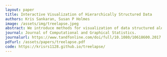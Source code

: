 ```yaml
---
layout: paper
title: Interactive Visualization of Hierarchically Structured Data
authors: Kris Sankaran, Susan P Holmes
image: /assets/img/treelapse.jpeg
abstract: We introduce methods for visualization of data structured along trees, especially hierarchically structured collections of time series. To this end, we identify questions that often emerge when working with hierarchical data and provide an R package to simplify their investigation. Our key contribution is the adaptation of the visualization principles of focus-plus-context and linking to the study of tree-structured data. Our motivating application is to the analysis of bacterial time series, where an evolutionary tree relating bacteria is available a priori. However, we have identified common problem types where, if a tree is not directly available, it can be constructed from data and then studied using our techniques. We perform detailed case studies to describe the alternative use cases, interpretations, and utility of the proposed visualization methods.
journal: Journal of Computational and Graphical Statistics.
journalurl: https://www.tandfonline.com/doi/full/10.1080/10618600.2017.1392866
pdfurl: /assets/papers/treelapse.pdf
code: https://krisrs1128.github.io/treelapse/
---
```

